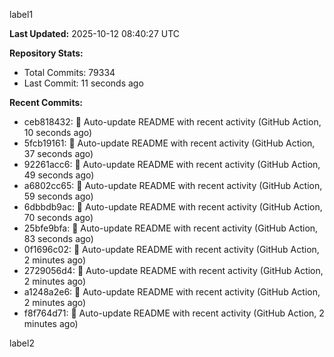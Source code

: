 
label1 
<!-- ACTIVITY_START -->
**Last Updated:** 2025-10-12 08:40:27 UTC

**Repository Stats:**
- Total Commits: 79334
- Last Commit: 11 seconds ago

**Recent Commits:**
- ceb818432: 🤖 Auto-update README with recent activity (GitHub Action, 10 seconds ago)
- 5fcb19161: 🤖 Auto-update README with recent activity (GitHub Action, 37 seconds ago)
- 92261acc6: 🤖 Auto-update README with recent activity (GitHub Action, 49 seconds ago)
- a6802cc65: 🤖 Auto-update README with recent activity (GitHub Action, 59 seconds ago)
- 6dbbdb9ac: 🤖 Auto-update README with recent activity (GitHub Action, 70 seconds ago)
- 25bfe9bfa: 🤖 Auto-update README with recent activity (GitHub Action, 83 seconds ago)
- 0f1696c02: 🤖 Auto-update README with recent activity (GitHub Action, 2 minutes ago)
- 2729056d4: 🤖 Auto-update README with recent activity (GitHub Action, 2 minutes ago)
- a1248a2e6: 🤖 Auto-update README with recent activity (GitHub Action, 2 minutes ago)
- f8f764d71: 🤖 Auto-update README with recent activity (GitHub Action, 2 minutes ago)
<!-- ACTIVITY_END -->

label2
